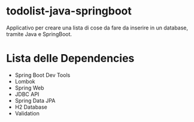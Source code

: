 # todolist-java-springboot
Applicativo per creare una lista di cose da fare da inserire in un database, tramite Java e SpringBoot.

# Lista delle Dependencies
- Spring Boot Dev Tools
- Lombok
- Spring Web
- JDBC API
- Spring Data JPA
- H2 Database
- Validation
